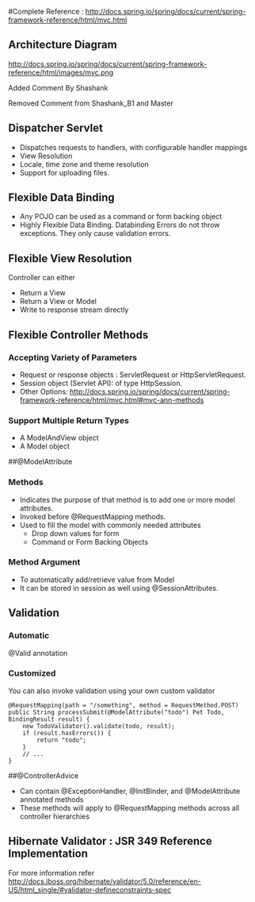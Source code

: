 #Complete Reference : 
http://docs.spring.io/spring/docs/current/spring-framework-reference/html/mvc.html

## Architecture Diagram
http://docs.spring.io/spring/docs/current/spring-framework-reference/html/images/mvc.png

Added Comment By Shashank

Removed Comment from Shashank_B1 and Master


## Dispatcher Servlet
- Dispatches requests to handlers, with configurable handler mappings
- View Resolution
- Locale, time zone and theme resolution 
- Support for uploading files.

## Flexible Data Binding
- Any POJO can be used as a command or form backing object
- Highly Flexible Data Binding. Databinding Errors do not throw exceptions. They only cause validation errors.

## Flexible View Resolution
Controller can either
- Return a View
- Return a View or Model
- Write to response stream directly

## Flexible Controller Methods

### Accepting Variety of Parameters
- Request or response objects : ServletRequest or HttpServletRequest.
- Session object (Servlet API): of type HttpSession. 
- Other Options: http://docs.spring.io/spring/docs/current/spring-framework-reference/html/mvc.html#mvc-ann-methods

### Support Multiple Return Types
- A ModelAndView object
- A Model object

##@ModelAttribute 
### Methods
- Indicates the purpose of that method is to add one or more model attributes.
- Invoked before @RequestMapping methods.
- Used to fill the model with commonly needed attributes 
  - Drop down values for form
  - Command or Form Backing Objects

### Method Argument
- To automatically add/retrieve value from Model
- It can be stored in session as well using @SessionAttributes.


## Validation
### Automatic
@Valid annotation
### Customized
You can also invoke validation using your own custom validator 
```
@RequestMapping(path = "/something", method = RequestMethod.POST)
public String processSubmit(@ModelAttribute("todo") Pet Todo, BindingResult result) {
    new TodoValidator().validate(todo, result);
    if (result.hasErrors()) {
        return "todo";
    }
    // ...
}
```

##@ControllerAdvice

- Can contain @ExceptionHandler, @InitBinder, and @ModelAttribute annotated methods
- These methods will apply to @RequestMapping methods across all controller hierarchies

## Hibernate Validator : JSR 349 Reference Implementation
For more information refer http://docs.jboss.org/hibernate/validator/5.0/reference/en-US/html_single/#validator-defineconstraints-spec

